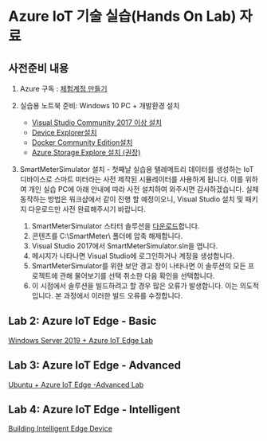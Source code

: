 # Azure IoT 기술 실습(Hands On Lab) 자료

## 사전준비 내용

1. Azure 구독 : [체험계정 만들기](https://azure.microsoft.com/ko-kr/free/)

1. 실습용 노트북 준비: Windows 10 PC + 개발환경 설치 
    * [Visual Studio Community 2017 이상 설치](https://www.visualstudio.com/ko/downloads/) 
    * [Device Explorer설치](https://github.com/Azure/azure-iot-sdk-csharp/releases/download/2019-1-4/SetupDeviceExplorer.msi)
    * [Docker Community Edition설치](https://docs.docker.com/docker-for-windows/install/)
    * [Azure Storage Explore 설치 (권장)](https://azure.microsoft.com/en-us/features/storage-explorer/)

 1. SmartMeterSimulator 설치 - 첫째날 실습용
 텔레메트리 데이터를 생성하는 IoT 디바이스로 스마트 미터라는 사전 제작된 시뮬레이터를 사용하게 됩니다. 이를 위하여 개인 실습 PC에 아래 안내에 따라 사전 설치하여 와주시면 감사하겠습니다. 실제 동작하는 방법은 워크샵에서 같이 진행 할 예정이오니, Visual Studio 설치 및 패키지 다운로드만 사전 완료해주시기 바랍니다.
    1. SmartMeterSimulator 스타터 솔루션을 [다운로드](https://bit.ly/2wMSwsH)합니다. 
    1. 콘텐츠를 C:\SmartMeter\ 폴더에 압축 해제합니다. 
    1. Visual Studio 2017에서 SmartMeterSimulator.sln을 엽니다.
    1. 메시지가 나타나면 Visual Studio에 로그인하거나 계정을 생성합니다.
    1. SmartMeterSimulator를 위한 보안 경고 창이 나타나면 이 솔루션의 모든 프로젝트에 관해 물어보기를 선택 취소한 다음 확인을 선택합니다. 
    1. 이 시점에서 솔루션을 빌드하려고 할 경우 많은 오류가 발생합니다. 이는 의도적입니다. 본 과정에서 이러한 빌드 오류를 수정합니다.


## Lab 2: Azure IoT Edge - Basic

[Windows Server 2019 + Azure IoT Edge Lab](lab2-edge-basic.md)

## Lab 3: Azure IoT Edge - Advanced

[Ubuntu + Azure IoT Edge -Advanced Lab](lab3-edge-advanced.md)

## Lab 4: Azure IoT Edge - Intelligent

[Building Intelligent Edge Device](lab4-edge-intelligent.md)